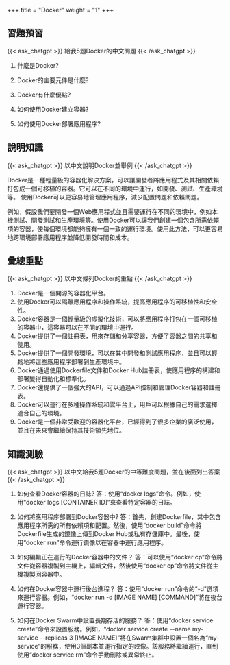 +++
title = "Docker"
weight = "1"
+++
## 習題預習
{{< ask_chatgpt >}}
給我5題Docker的中文問題
{{< /ask_chatgpt >}}



1. 什麼是Docker?

2. Docker的主要元件是什麼?

3. Docker有什麼優點?

4. 如何使用Docker建立容器?

5. 如何使用Docker部署應用程序?   

## 說明知識
{{< ask_chatgpt >}}
以中文說明Docker並舉例
{{< /ask_chatgpt >}}



Docker是一種輕量級的容器化解決方案，可以讓開發者將應用程式及其相關依賴打包成一個可移植的容器。它可以在不同的環境中運行，如開發、測試、生產環境等。 使用Docker可以更容易地管理應用程序，減少配置問題和依賴問題。

例如，假設我們要開發一個Web應用程式並且需要運行在不同的環境中，例如本機測試、開發測試和生產環境等。使用Docker可以讓我們創建一個包含所需依賴項的容器，使每個環境都能夠擁有一個一致的運行環境。使用此方法，可以更容易地跨環境部署應用程序並降低開發時間和成本。   

## 彙總重點
{{< ask_chatgpt >}}
以中文條列Docker的重點
{{< /ask_chatgpt >}}



1. Docker是一個開源的容器化平台。
2. 使用Docker可以隔離應用程序和操作系統，提高應用程序的可移植性和安全性。
3. Docker容器是一個輕量級的虛擬化技術，可以將應用程序打包在一個可移植的容器中，這容器可以在不同的環境中運行。
4. Docker提供了一個註冊表，用來存儲和分享容器，方便了容器之間的共享和使用。
5. Docker提供了一個開發環境，可以在其中開發和測試應用程序，並且可以輕鬆地將這些應用程序部署到生產環境中。
6. Docker通過使用Dockerfile文件和Docker Hub註冊表，使應用程序的構建和部署變得自動化和標準化。
7. Docker還提供了一個強大的API，可以通過API控制和管理Docker容器和註冊表。
8. Docker可以運行在多種操作系統和雲平台上，用戶可以根據自己的需求選擇適合自己的環境。
9. Docker是一個非常受歡迎的容器化平台，已經得到了很多企業的廣泛使用，並且在未來會繼續保持其技術領先地位。   

## 知識測驗
{{< ask_chatgpt >}}
以中文給我5題Docker的中等難度問題，並在後面列出答案
{{< /ask_chatgpt >}}



1. 如何查看Docker容器的日誌?
答：使用“docker logs”命令。例如，使用“docker logs [CONTAINER ID]”來查看特定容器的日誌。

2. 如何將應用程序部署到Docker容器中?
答：首先，創建Dockerfile，其中包含應用程序所需的所有依賴項和配置。然後，使用“docker build”命令將Dockerfile生成的鏡像上傳到Docker Hub或私有存儲庫中。最後，使用“docker run”命令運行鏡像以在容器中運行應用程序。

3. 如何編輯正在運行的Docker容器中的文件？
答：可以使用“docker cp”命令將文件從容器複製到主機上，編輯文件，然後使用“docker cp”命令將文件從主機複製回容器中。

4. 如何在Docker容器中運行後台進程？
答：使用“docker run”命令的“-d”選項來運行容器。例如，“docker run -d [IMAGE NAME] [COMMAND]”將在後台運行容器。

5. 如何在Docker Swarm中設置長期存活的服務？
答：使用“docker service create”命令來設置服務。例如，“docker service create --name my-service --replicas 3 [IMAGE NAME]”將在Swarm集群中設置一個名為“my-service”的服務，使用3個副本並運行指定的映像。該服務將繼續運行，直到使用“docker service rm”命令手動刪除或異常終止。   

